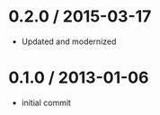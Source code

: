 
0.2.0 / 2015-03-17
==================

  * Updated and modernized


0.1.0 / 2013-01-06 
==================

  * initial commit
